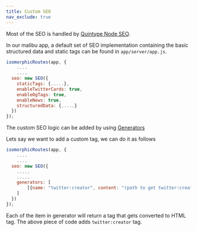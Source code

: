 ```yaml
---
title: Custom SEO
nav_exclude: true
---
```


Most of the SEO is handled by [Quintype Node SEO](https://developers.quintype.com/quintype-node-seo/).

In our malibu app, a default set of SEO implementation containing the basic structured data and static tags can be found in `app/server/app.js`.

```javascript
isomorphicRoutes(app, {
    ....
    ....
  seo: new SEO({
    staticTags: {.....},
    enableTwitterCards: true,
    enableOgTags: true,
    enableNews: true,
    structuredData: {.....}
  })
});
```

The custom SEO logic can be added by using [Generators](https://developers.quintype.com/quintype-node-seo/global.html#Generator)


Lets say we want to add a custom tag, we can do it as follows

```javascript
isomorphicRoutes(app, {
    ....
    ....
  seo: new SEO({
    .....
    .....
    generators: [
        [{name: "twitter:creator", content: "(path to get twitter:creator content)"}]
    ]
  })
});
```

Each of the item in generator will return a tag that gets converted to HTML tag. The above piece of code adds `twitter:creator` tag.
